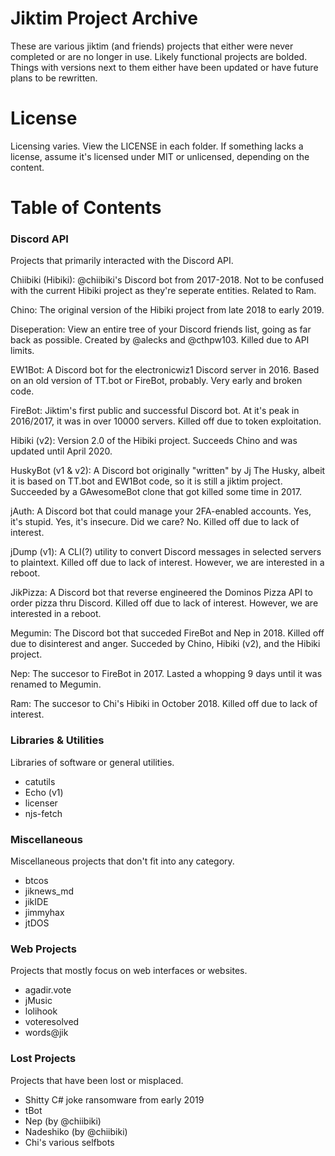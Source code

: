 # Jiktim Project Archive
These are various jiktim (and friends) projects that either were never completed or are no longer in use.
Likely functional projects are bolded. Things with versions next to them either have been updated or have future plans to be rewritten.

# License
Licensing varies. View the LICENSE in each folder. If something lacks a license, assume it's licensed under MIT or unlicensed, depending on the content.


Table of Contents
=================

### Discord API
Projects that primarily interacted with the Discord API.
  
Chiibiki (Hibiki): @chiibiki's Discord bot from 2017-2018. Not to be confused with the current Hibiki project as they're seperate entities. Related to Ram.
  
Chino: The original version of the Hibiki project from late 2018 to early 2019.

Diseperation: View an entire tree of your Discord friends list, going as far back as possible. Created by @alecks and @cthpw103. Killed due to API limits.

EW1Bot: A Discord bot for the electronicwiz1 Discord server in 2016. Based on an old version of TT.bot or FireBot, probably. Very early and broken code.

FireBot: Jiktim's first public and successful Discord bot. At it's peak in 2016/2017, it was in over 10000 servers. Killed off due to token exploitation.

Hibiki (v2): Version 2.0 of the Hibiki project. Succeeds Chino and was updated until April 2020.

HuskyBot (v1 & v2): A Discord bot originally "written" by Jj The Husky, albeit it is based on TT.bot and EW1Bot code, so it is still a jiktim project. Succeeded by a GAwesomeBot clone that got killed some time in 2017. 

jAuth: A Discord bot that could manage your 2FA-enabled accounts. Yes, it's stupid. Yes, it's insecure. Did we care? No. Killed off due to lack of interest.

jDump (v1): A CLI(?) utility to convert Discord messages in selected servers to plaintext. Killed off due to lack of interest. However, we are interested in a reboot.

JikPizza: A Discord bot that reverse engineered the Dominos Pizza API to order pizza thru Discord. Killed off due to lack of interest. However, we are interested in a reboot.

Megumin: The Discord bot that succeded FireBot and Nep in 2018. Killed off due to disinterest and anger. Succeded by Chino, Hibiki (v2), and the Hibiki project.

Nep: The succesor to FireBot in 2017. Lasted a whopping 9 days until it was renamed to Megumin.

Ram: The succesor to Chi's Hibiki in October 2018. Killed off due to lack of interest.

### Libraries & Utilities
Libraries of software or general utilities.
  - catutils
  - Echo (v1)
  - licenser
  - njs-fetch

### Miscellaneous
Miscellaneous projects that don't fit into any category.
  - btcos
  - jiknews_md
  - jikIDE
  - jimmyhax
  - jtDOS

### Web Projects
Projects that mostly focus on web interfaces or websites.
  - agadir.vote
  - jMusic
  - lolihook
  - voteresolved
  - words@jik

### Lost Projects
Projects that have been lost or misplaced.
  - Shitty C# joke ransomware from early 2019
  - tBot
  - Nep (by @chiibiki)
  - Nadeshiko (by @chiibiki)
  - Chi's various selfbots